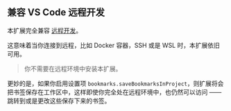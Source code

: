 ## 兼容 VS Code 远程开发

本扩展完全兼容 [远程开发](https://code.visualstudio.com/docs/remote/remote-overview)。

这意味着当你连接到远程，比如 Docker 容器，SSH 或是 WSL 时，本扩展依旧可用。

> 你不需要在远程环境中安装本扩展。

更妙的是，如果你启用设置项 `bookmarks.saveBookmarksInProject`，则扩展将会把书签保存在工作区中，这样即使你完全处在远程环境中，也仍然可以访问 —— 跳转到或是更改这些保存下来的书签。
